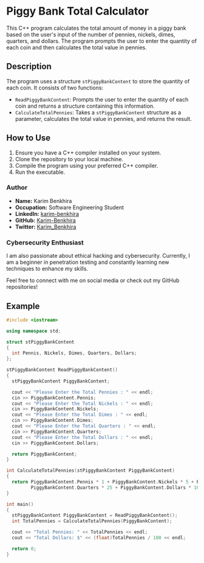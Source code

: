 # Piggy Bank Total Calculator

This C++ program calculates the total amount of money in a piggy bank based on the user's input of the number of pennies, nickels, dimes, quarters, and dollars. The program prompts the user to enter the quantity of each coin and then calculates the total value in pennies.

## Description

The program uses a structure `stPiggyBankContent` to store the quantity of each coin. It consists of two functions:
- `ReadPiggyBankContent`: Prompts the user to enter the quantity of each coin and returns a structure containing this information.
- `CalculateTotalPennies`: Takes a `stPiggyBankContent` structure as a parameter, calculates the total value in pennies, and returns the result.

## How to Use

1. Ensure you have a C++ compiler installed on your system.
2. Clone the repository to your local machine.
3. Compile the program using your preferred C++ compiler.
4. Run the executable.

### Author

- **Name:** Karim Benkhira
- **Occupation:** Software Engineering Student
- **LinkedIn:** [karim-benkhira](https://linkedin.com/in/karim-benkhira-206597224)
- **GitHub:** [Karim-Benkhira](https://github.com/Karim-Benkhira)
- **Twitter:** [Karim_Benkhira](https://twitter.com/Karim_Benkhira)

### Cybersecurity Enthusiast

I am also passionate about ethical hacking and cybersecurity. Currently, I am a beginner in penetration testing and constantly learning new techniques to enhance my skills.

Feel free to connect with me on social media or check out my GitHub repositories!

## Example

```cpp
#include <iostream>

using namespace std;

struct stPiggyBankContent
{
  int Pennis, Nickels, Dimes, Quarters, Dollars;
};

stPiggyBankContent ReadPiggyBankContent()
{
  stPiggyBankContent PiggyBankContent;

  cout << "Please Enter the Total Pennies : " << endl;
  cin >> PiggyBankContent.Pennis;
  cout << "Please Enter the Total Nickels : " << endl;
  cin >> PiggyBankContent.Nickels;
  cout << "Please Enter the Total Dimes : " << endl;
  cin >> PiggyBankContent.Dimes;
  cout << "Please Enter the Total Quarters : " << endl;
  cin >> PiggyBankContent.Quarters;
  cout << "Please Enter the Total Dollars : " << endl;
  cin >> PiggyBankContent.Dollars;

  return PiggyBankContent;
}

int CalculateTotalPennies(stPiggyBankContent PiggyBankContent)
{
  return PiggyBankContent.Pennis * 1 + PiggyBankContent.Nickels * 5 + PiggyBankContent.Dimes * 10 +
         PiggyBankContent.Quarters * 25 + PiggyBankContent.Dollars * 100;
}

int main()
{
  stPiggyBankContent PiggyBankContent = ReadPiggyBankContent();
  int TotalPennies = CalculateTotalPennies(PiggyBankContent);

  cout << "Total Pennies: " << TotalPennies << endl;
  cout << "Total Dollars: $" << (float)TotalPennies / 100 << endl;

  return 0;
}
